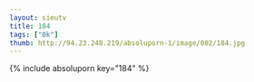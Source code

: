 ```yaml
--- 
layout: sieutv
title: 184
tags: ["0k"]
thumb: http://94.23.248.219/absoluporn-1/image/002/184.jpg
---
```

{% include absoluporn key="184" %} 
